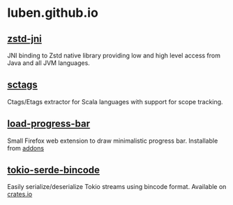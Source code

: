 # luben.github.io


## [zstd-jni](https://github.com/luben/zstd-jni)

JNI binding to Zstd native library providing low and high level access from Java and all JVM languages.

## [sctags](https://github.com/luben/sctags)

Ctags/Etags extractor for Scala languages with support for scope tracking.

## [load-progress-bar](https://github.com/luben/load-progress-bar)

Small Firefox web extension to draw minimalistic progress bar. Installable from [addons](https://addons.mozilla.org/en-US/firefox/addon/load-progress-bar/)


## [tokio-serde-bincode](https://github.com/luben/tokio-serde-bincode)

Easily serialize/deserialize Tokio streams using bincode format. Available on [crates.io](https://crates.io/crates/tokio-serde-bincode)
